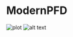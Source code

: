 # ModernPFD
![plot](./taoufikamri/ModernPFD/PFD.png)
![alt text](https://github.com/taoufikamri/ModernPFD/PFD.png?raw=true)
